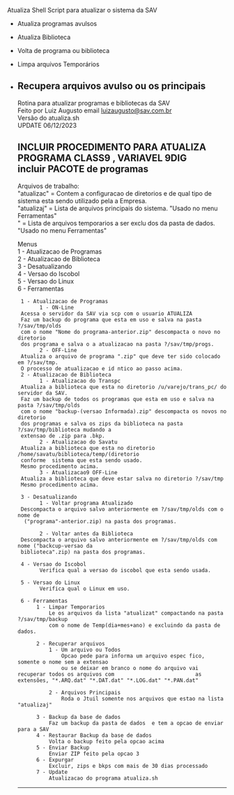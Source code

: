   Atualiza
 Shell Script para atualizar o sistema da SAV

- Atualiza programas avulsos
- Atualiza Biblioteca
- Volta de programa ou biblioteca
- Limpa arquivos Temporários
- Recupera arquivos avulso ou os principais
  ------------------------------------------------------------------------------------------------- 
    Rotina para atualizar programas e bibliotecas da SAV                                            
    Feito por Luiz Augusto   email luizaugusto@sav.com.br                                           
    Versão do atualiza.sh                                                                           
   UPDATE 06/12/2023                                                                                  
                                                                                                    
  INCLUIR PROCEDIMENTO PARA ATUALIZA PROGRAMA CLASS9 , VARIAVEL 9DIG 						         
  incluir PACOTE de programas                                                                       
  ------------------------------------------------------------------------------------------------- 
  Arquivos de  trabalho:                                                                            
  "atualizac" = Contem a configuracao de diretorios e de qual tipo de                               
                sistema esta sendo utilizado pela a Empresa.                                        
  "atualizaj" = Lista de arquivos principais do sistema. "Usado no menu Ferramentas"                
  " = Lista de arquivos temporarios a ser exclu dos da pasta de dados.                              
                "Usado no menu Ferramentas"                                                         
                                                                                                    
  Menus                                                                                             
  1 - Atualizacao de Programas                                                                      
  2 - Atualizacao de Biblioteca                                                                     
  3 - Desatualizando                                                                                
  4 - Versao do Iscobol                                                                             
  5 - Versao do Linux                                                                               
  6 - Ferramentas                                                                                   
                                                                                                    
       1 - Atualizacao de Programas                                                                 
             1 - ON-Line                                                                            
       Acessa o servidor da SAV via scp com o usuario ATUALIZA                                      
       Faz um backup do programa que esta em uso e salva na pasta ?/sav/tmp/olds                    
       com o nome "Nome do programa-anterior.zip" descompacta o novo no diretorio                   
       dos programa e salva o a atualizacao na pasta ?/sav/tmp/progs.                               
             2 - OFF-Line                                                                           
       Atualiza o arquivo de programa ".zip" que deve ter sido colocado em ?/sav/tmp.               
       O processo de atualizacao e id ntico ao passo acima.                                         
       2 - Atualizacao de Biblioteca                                                                
             1 - Atualizacao do Transpc                                                             
       Atualiza a biblioteca que esta no diretorio /u/varejo/trans_pc/ do servidor da SAV.          
       Faz um backup de todos os programas que esta em uso e salva na pasta ?/sav/tmp/olds          
       com o nome "backup-(versao Informada).zip" descompacta os novos no diretorio                 
       dos programas e salva os zips da biblioteca na pasta ?/sav/tmp/biblioteca mudando a          
       extensao de .zip para .bkp.                                                                  
             2 - Atualizacao do Savatu                                                              
       Atualiza a biblioteca que esta no diretorio /home/savatu/biblioteca/temp/(diretorio          
       conforme  sistema que esta sendo usado.                                                      
       Mesmo procedimento acima.                                                                    
             3 - Atualizacao9 OFF-Line                                                              
       Atualiza a biblioteca que deve estar salva no diretorio ?/sav/tmp                            
       Mesmo procedimento acima.                                                                    
                                                                                                    
       3 - Desatualizando                                                                           
             1 - Voltar programa Atualizado                                                         
       Descompacta o arquivo salvo anteriormente em ?/sav/tmp/olds com o nome de                    
        ("programa"-anterior.zip) na pasta dos programas.                                           
                                                                                                    
             2 - Voltar antes da Biblioteca                                                         
       Descompacta o arquivo salvo anteriormente em ?/sav/tmp/olds com nome ("backcup-versao da     
       biblioteca".zip) na pasta dos programas.                                                     
                                                                                                    
       4 - Versao do Iscobol                                                                        
             Verifica qual a versao do iscobol que esta sendo usada.                                
                                                                                                    
       5 - Versao do Linux                                                                          
             Verifica qual o Linux em uso.                                                          
                                                                                                    
       6 - Ferramentas                                                                              
            1 - Limpar Temporarios                                                                  
                Le os arquivos da lista "atualizat" compactando na pasta ?/sav/tmp/backup           
                com o nome de Temp(dia+mes+ano) e excluindo da pasta de dados.                      
                                                                                                    
            2 - Recuperar arquivos                                                                  
                1 - Um arquivo ou Todos                                                             
                    Opcao pede para informa um arquivo espec fico, somente o nome sem a extensao    
                    ou se deixar em branco o nome do arquivo vai recuperar todos os arquivos com                          as extensões, "*.ARQ.dat" "*.DAT.dat" "*.LOG.dat" "*.PAN.dat"                   
                                                                                                    
                2 - Arquivos Principais                                                             
                    Roda o Jtuil somente nos arquivos que estao na lista "atualizaj"                
                                                                                                    
            3 - Backup da base de dados                                                             
                Faz um backup da pasta de dados  e tem a opcao de enviar para a SAV                 
            4 - Restaurar Backup da base de dados                                                   
                Volta o backup feito pela opcao acima                                               
            5 - Enviar Backup                                                                       
                Enviar ZIP feito pela opcao 3                                                       
            6 - Expurgar                                                                            
                Excluir, zips e bkps com mais de 30 dias processado                                 
            7 - Update                                                                              
                Atualizacao do programa atualiza.sh                                                 
                                                                                                    
  ------------------------------------------------------------------------------------------------- 

